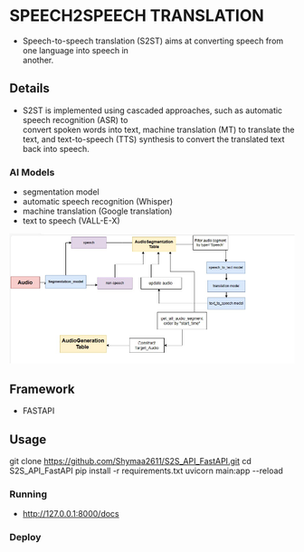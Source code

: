 # SPEECH2SPEECH TRANSLATION 
 - Speech-to-speech translation (S2ST) aims at converting speech from one language into speech in    
   another.

## Details
 - S2ST is implemented using cascaded approaches, such as  automatic speech recognition (ASR) to  
   convert spoken words into text, machine translation (MT) to translate the text, and text-to-speech (TTS) synthesis to convert the translated text back into  speech. 

### AI Models
- segmentation model 
- automatic speech recognition (Whisper)
- machine translation (Google translation)
- text to speech (VALL-E-X)

![S2ST](api_process_image.jpg)

## Framework 
- FASTAPI


## Usage
  git clone https://github.com/Shymaa2611/S2S_API_FastAPI.git
  cd S2S_API_FastAPI
  pip install -r requirements.txt
  uvicorn main:app --reload


### Running
 
  - http://127.0.0.1:8000/docs

### Deploy

  




